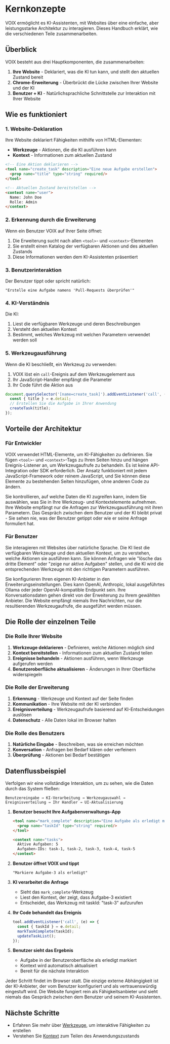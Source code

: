 # Kernkonzepte

VOIX ermöglicht es KI-Assistenten, mit Websites über eine einfache, aber leistungsstarke Architektur zu interagieren. Dieses Handbuch erklärt, wie die verschiedenen Teile zusammenarbeiten.

## Überblick

VOIX besteht aus drei Hauptkomponenten, die zusammenarbeiten:

1. **Ihre Website** - Deklariert, was die KI tun kann, und stellt den aktuellen Zustand bereit
2. **Chrome-Erweiterung** - Überbrückt die Lücke zwischen Ihrer Website und der KI
3. **Benutzer + KI** - Natürlichsprachliche Schnittstelle zur Interaktion mit Ihrer Website

## Wie es funktioniert

### 1. Website-Deklaration

Ihre Website deklariert Fähigkeiten mithilfe von HTML-Elementen:

- **Werkzeuge** - Aktionen, die die KI ausführen kann
- **Kontext** - Informationen zum aktuellen Zustand

```html
<!-- Eine Aktion deklarieren -->
<tool name="create_task" description="Eine neue Aufgabe erstellen">
  <prop name="title" type="string" required/>
</tool>

<!-- Aktuellen Zustand bereitstellen -->
<context name="user">
  Name: John Doe
  Rolle: Admin
</context>
```

### 2. Erkennung durch die Erweiterung

Wenn ein Benutzer VOIX auf Ihrer Seite öffnet:

1. Die Erweiterung sucht nach allen `<tool>`- und `<context>`-Elementen
2. Sie erstellt einen Katalog der verfügbaren Aktionen und des aktuellen Zustands
3. Diese Informationen werden dem KI-Assistenten präsentiert

### 3. Benutzerinteraktion

Der Benutzer tippt oder spricht natürlich:

```
"Erstelle eine Aufgabe namens 'Pull-Requests überprüfen'"
```

### 4. KI-Verständnis

Die KI:
1. Liest die verfügbaren Werkzeuge und deren Beschreibungen
2. Versteht den aktuellen Kontext
3. Bestimmt, welches Werkzeug mit welchen Parametern verwendet werden soll

### 5. Werkzeugausführung

Wenn die KI beschließt, ein Werkzeug zu verwenden:

1. VOIX löst ein `call`-Ereignis auf dem Werkzeugelement aus
2. Ihr JavaScript-Handler empfängt die Parameter
3. Ihr Code führt die Aktion aus

```javascript
document.querySelector('[name=create_task]').addEventListener('call', (e) => {
  const { title } = e.detail;
  // Erstellen Sie die Aufgabe in Ihrer Anwendung
  createTask(title);
});
```

## Vorteile der Architektur

### Für Entwickler

VOIX verwendet HTML-Elemente, um KI-Fähigkeiten zu definieren. Sie fügen `<tool>`- und `<context>`-Tags zu Ihren Seiten hinzu und hängen Ereignis-Listener an, um Werkzeugaufrufe zu behandeln. Es ist keine API-Integration oder SDK erforderlich. Der Ansatz funktioniert mit jedem JavaScript-Framework oder reinem JavaScript, und Sie können diese Elemente zu bestehenden Seiten hinzufügen, ohne anderen Code zu ändern.

Sie kontrollieren, auf welche Daten die KI zugreifen kann, indem Sie auswählen, was Sie in Ihre Werkzeug- und Kontextelemente aufnehmen. Ihre Website empfängt nur die Anfragen zur Werkzeugausführung mit ihren Parametern. Das Gespräch zwischen dem Benutzer und der KI bleibt privat - Sie sehen nie, was der Benutzer getippt oder wie er seine Anfrage formuliert hat.

### Für Benutzer

Sie interagieren mit Websites über natürliche Sprache. Die KI liest die verfügbaren Werkzeuge und den aktuellen Kontext, um zu verstehen, welche Aktionen sie ausführen kann. Sie können Anfragen wie "lösche das dritte Element" oder "zeige nur aktive Aufgaben" stellen, und die KI wird die entsprechenden Werkzeuge mit den richtigen Parametern ausführen.

Sie konfigurieren Ihren eigenen KI-Anbieter in den Erweiterungseinstellungen. Dies kann OpenAI, Anthropic, lokal ausgeführtes Ollama oder jeder OpenAI-kompatible Endpunkt sein. Ihre Konversationsdaten gehen direkt von der Erweiterung zu Ihrem gewählten Anbieter. Die Website empfängt niemals Ihre Nachrichten, nur die resultierenden Werkzeugaufrufe, die ausgeführt werden müssen.

## Die Rolle der einzelnen Teile

### Die Rolle Ihrer Website

1. **Werkzeuge deklarieren** - Definieren, welche Aktionen möglich sind
2. **Kontext bereitstellen** - Informationen zum aktuellen Zustand teilen
3. **Ereignisse behandeln** - Aktionen ausführen, wenn Werkzeuge aufgerufen werden
4. **Benutzeroberfläche aktualisieren** - Änderungen in Ihrer Oberfläche widerspiegeln

### Die Rolle der Erweiterung

1. **Erkennung** - Werkzeuge und Kontext auf der Seite finden
2. **Kommunikation** - Ihre Website mit der KI verbinden
3. **Ereignisverteilung** - Werkzeugaufrufe basierend auf KI-Entscheidungen auslösen
4. **Datenschutz** - Alle Daten lokal im Browser halten

### Die Rolle des Benutzers

1. **Natürliche Eingabe** - Beschreiben, was sie erreichen möchten
2. **Konversation** - Anfragen bei Bedarf klären oder verfeinern
3. **Überprüfung** - Aktionen bei Bedarf bestätigen

## Datenflussbeispiel

Verfolgen wir eine vollständige Interaktion, um zu sehen, wie die Daten durch das System fließen:

```
Benutzereingabe → KI-Verarbeitung → Werkzeugauswahl → Ereignisverteilung → Ihr Handler → UI-Aktualisierung
```

1. **Benutzer besucht Ihre Aufgabenverwaltungs-App**
   ```html
   <tool name="mark_complete" description="Eine Aufgabe als erledigt markieren">
     <prop name="taskId" type="string" required/>
   </tool>
   
   <context name="tasks">
     Aktive Aufgaben: 5
     Aufgaben-IDs: task-1, task-2, task-3, task-4, task-5
   </context>
   ```

2. **Benutzer öffnet VOIX und tippt**
   ```
   "Markiere Aufgabe-3 als erledigt"
   ```

3. **KI verarbeitet die Anfrage**
   - Sieht das `mark_complete`-Werkzeug
   - Liest den Kontext, der zeigt, dass Aufgabe-3 existiert
   - Entscheidet, das Werkzeug mit taskId: "task-3" aufzurufen

4. **Ihr Code behandelt das Ereignis**
   ```javascript
   tool.addEventListener('call', (e) => {
     const { taskId } = e.detail;
     markTaskComplete(taskId);
     updateTaskList();
   });
   ```

5. **Benutzer sieht das Ergebnis**
   - Aufgabe in der Benutzeroberfläche als erledigt markiert
   - Kontext wird automatisch aktualisiert
   - Bereit für die nächste Interaktion

Jeder Schritt findet im Browser statt. Die einzige externe Abhängigkeit ist der KI-Anbieter, der vom Benutzer konfiguriert und als vertrauenswürdig eingestuft wird. Die Website fungiert rein als Fähigkeitsanbieter und sieht niemals das Gespräch zwischen dem Benutzer und seinem KI-Assistenten.

## Nächste Schritte

- Erfahren Sie mehr über [Werkzeuge](./tools.md), um interaktive Fähigkeiten zu erstellen
- Verstehen Sie [Kontext](./context.md) zum Teilen des Anwendungszustands